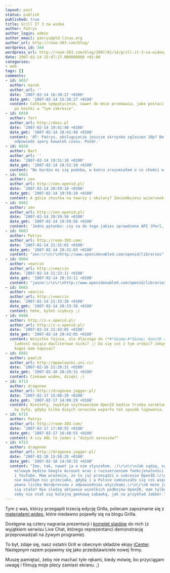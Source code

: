 ```yaml
---
layout: post
status: publish
published: true
title: Grill IT 3 na wideo
author: Patrys
author_login: admin
author_email: patrys@pld-linux.org
author_url: http://room-303.com/blog/
wordpress_id: 344
wordpress_url: http://room-303.com/blog/2007/02/14/grill-it-3-na-wideo/
date: 2007-02-14 15:47:27.000000000 +01:00
categories:
- web
tags: []
comments:
- id: 6657
  author: marek
  author_url: ''
  date: '2007-02-14 16:38:27 +0100'
  date_gmt: '2007-02-14 15:38:27 +0100'
  content: Całkiem sympatycznie, nawet do mnie przemawia, jako postaci stojącej tylko
    po kostki w "tym zakresie".
- id: 6658
  author: ferr
  author_url: http://dosc.pl
  date: '2007-02-14 19:41:48 +0100'
  date_gmt: '2007-02-14 18:41:48 +0100'
  content: 'OT: Patrys, obslugujecie jeszcze skrzynke zgloszen 10p? Bo czekam na jakakolwiek
    odpowiedz spory kawalek czasu. Pozdr.'
- id: 6659
  author: Bart
  author_url: ''
  date: '2007-02-14 19:51:10 +0100'
  date_gmt: '2007-02-14 18:51:10 +0100'
  content: "No bardzo mi się podoba, w końcu zrozumiałem o co chodzi w openID.\r\nDzięki."
- id: 6661
  author: zen
  author_url: http://zen.openid.pl/
  date: '2007-02-14 20:59:10 +0100'
  date_gmt: '2007-02-14 19:59:10 +0100'
  content: A gdzie chustka na twarzy i okulary? Zaniedbujesz wizerunek :P
- id: 6662
  author: zen
  author_url: http://zen.openid.pl/
  date: '2007-02-14 20:59:56 +0100'
  date_gmt: '2007-02-14 19:59:56 +0100'
  content: 'Jedno pytanko: czy sa do tego jakies sprawdzone API (Perl, Python, PHP)?'
- id: 6663
  author: Patrys
  author_url: http://room-303.com/
  date: '2007-02-14 21:31:03 +0100'
  date_gmt: '2007-02-14 20:31:03 +0100'
  content: "zen:\r\n\r\nhttp://www.openidenabled.com/openid/libraries"
- id: 6664
  author: =marcin
  author_url: http://=marcin
  date: '2007-02-14 21:33:11 +0100'
  date_gmt: '2007-02-14 20:33:11 +0100'
  content: "jasne:\r\n\r\nhttp://www.openidenabled.com/openid/libraries/"
- id: 6665
  author: =marcin
  author_url: http://=marcin
  date: '2007-02-14 21:33:38 +0100'
  date_gmt: '2007-02-14 20:33:38 +0100'
  content: hehe, byłeś szybszy ;)
- id: 6666
  author: http://z-x.openid.pl/
  author_url: http://z-x.openid.pl/
  date: '2007-02-14 21:43:05 +0100'
  date_gmt: '2007-02-14 20:43:05 +0100'
  content: Wszystko fajnie, ale dlaczego do (*#*$&amp;#*$&amp; OpenID dyskryminuje
    ludność mająca dwuliterowe nicki? ;) Da się coś z tym zrobić? Jakąś petycję do
    kogoś mam napisać?
- id: 6681
  author: pawlik
  author_url: http://mpawlowski.uni.cc/
  date: '2007-02-16 21:26:31 +0100'
  date_gmt: '2007-02-16 20:26:31 +0100'
  content: Ciekawe wideo, dzięki ;)
- id: 6713
  author: dragonee
  author_url: http://dragonee.jogger.pl/
  date: '2007-02-17 15:08:29 +0100'
  date_gmt: '2007-02-17 14:08:29 +0100'
  content: Niestety, zwykłym użytkownikom OpenID będzie trzeba zareklamować, a najlepiej
    by było, gdyby kilka dużych serwisów wsparło ten sposób logowania.
- id: 6715
  author: Patrys
  author_url: http://room-303.com/
  date: '2007-02-17 17:48:55 +0100'
  date_gmt: '2007-02-17 16:48:55 +0100'
  content: A czy AOL to jeden z "dużych serwisów?"
- id: 6723
  author: dragonee
  author_url: http://dragonee.jogger.pl/
  date: '2007-02-18 15:50:35 +0100'
  date_gmt: '2007-02-18 14:50:35 +0100'
  content: "Imo, tak, nawet ja o nim słyszałem. ;)\r\n\r\nJak sądzę, następnym krokiem
    milowym będzie Google Account wraz z rozszerzeniem funkcjonalności na MySpace
    i YouTube. Mam wrażenie, że to już przesądzi o sukcesie OpenID.\r\n\r\nOczywiście,
    nie miałbym nic przeciwko, gdyby i w Polsce zamieszało się coś więcej niż tylko
    pewna liczba Wordpressów z odpowiednimi wtyczkami.\r\n\r\nA może już coś takiego
    się stało? Nie śledzę aktywnie wszelkich podbojów OpenID, mam tylko nadzieję,
    żeby nie stał się kolejną geekową zabawką, jak na przykład Jabber."
---
```

<p>Tym z was, którzy przegapili trzecią edycję Grilla, polecam zapoznanie się z <a href="http://www.grillit.pl/?p=17">materiałami wideo</a>, które niedawno pojawiły się na blogu Grilla.</p>

<p>Dostępne są cztery nagrania prezentacji i <a href="http://www.grillit.pl/?p=13">komplet slajdów</a> do nich (z wyjątkiem serwisu Live Chat, którego reprezentanci demonstrację przeprowadzali na żywym programie).</p>

<p>To był, zdaje się, nasz ostatni Grill w obecnym składzie ekipy <a href="http://blog.icenter.pl/">iCenter</a>. Następnym razem pojawimy się jako przedstawiciele nowej firmy.</p>

<p>Muszę pamiętać, żeby nie machać tyle rękami, kiedy mówię, bo przyciągam uwagę i filmują moje plecy zamiast ekranu. ;)</p>
